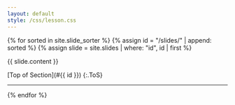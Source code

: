 ```yaml
---
layout: default
style: /css/lesson.css
---
```


{% for sorted in site.slide_sorter %}
{% assign id = "/slides/" | append: sorted %}
{% assign slide = site.slides | where: "id", id | first %}
  
<a name="{{ id }}"></a>
  
{{ slide.content }}
    
[Top of Section](#{{ id }})
{:.ToS}
  
---
  
{% endfor %}
